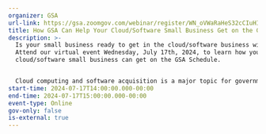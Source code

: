 ```yaml
---
organizer: GSA
url-link: https://gsa.zoomgov.com/webinar/register/WN_oVWaRaHeS32cCIuHIh7nrw#/registration
title: How GSA Can Help Your Cloud/Software Small Business Get on the GSA Schedule
description: >-
  Is your small business ready to get in the cloud/software business with GSA?
  Attend our virtual event Wednesday, July 17th, 2024, to learn how your
  cloud/software small business can get on the GSA Schedule.


  Cloud computing and software acquisition is a major topic for government agencies, and we want to give small businesses the chance to learn how to become one of our Best-in-Class vendors to support various agency needs. Register now to attend.
start-time: 2024-07-17T14:00:00.000-00:00
end-time: 2024-07-17T15:00:00.000-00:00
event-type: Online
gov-only: false
is-external: true
---
```

